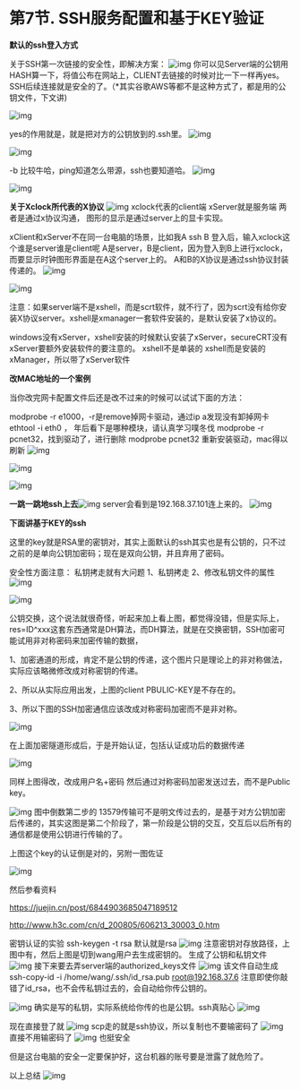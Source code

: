 # 第7节. SSH服务配置和基于KEY验证

**默认的ssh登入方式**

关于SSH第一次链接的安全性，即解决方案：
![img](7-SSH服务配置和基于KEY验证.assets/clip_image001.png)
你可以见Server端的公钥用HASH算一下，将值公布在网站上，CLIENT去链接的时候对比一下一样再yes。SSH后续连接就是安全的了。（*其实谷歌AWS等都不是这种方式了，都是用的公钥文件，下文讲)


![img](7-SSH服务配置和基于KEY验证.assets/clip_image002.png)

 yes的作用就是，就是把对方的公钥放到的.ssh里。 ![img](7-SSH服务配置和基于KEY验证.assets/clip_image003.png)

 ![img](7-SSH服务配置和基于KEY验证.assets/clip_image004.png)

 -b 比较牛哈，ping知道怎么带源，ssh也要知道哈。
![img](7-SSH服务配置和基于KEY验证.assets/clip_image005.png)

 ![img](7-SSH服务配置和基于KEY验证.assets/clip_image006.png)



 **关于Xclock所代表的X协议**
 ![img](7-SSH服务配置和基于KEY验证.assets/clip_image007.png)
 xclock代表的client端
 xServer就是服务端
 两者是通过x协议沟通，
 图形的显示是通过server上的显卡实现。

 xClient和xServer不在同一台电脑的场景，比如我A ssh B 登入后，输入xclock这个谁是server谁是client呢
 A是server，B是client，因为登入到B上进行xclock，而要显示时钟图形界面是在A这个server上的。
 A和B的X协议是通过ssh协议封装传递的。
 ![img](7-SSH服务配置和基于KEY验证.assets/clip_image008.png)

 ![img](7-SSH服务配置和基于KEY验证.assets/clip_image009.png)

 注意：如果server端不是xshell，而是scrt软件，就不行了，因为scrt没有给你安装X协议server。xshell是xmanager一套软件安装的，是默认安装了x协议的。

 windows没有xServer，xshell安装的时候默认安装了xServer，secureCRT没有xServer要额外安装软件的要注意的。
 xshell不是单装的 xshell而是安装的xManager，所以带了xServer软件

 

 **改MAC地址的一个案例**


 当你改完网卡配置文件后还是改不过来的时候可以试试下面的方法：

 modprobe -r e1000，-r是remove掉网卡驱动，通过ip a发现没有卸掉网卡
 ethtool -i eth0 ， 年后看下是哪种模块，请认真学习噗冬伐
 modprobe -r pcnet32，找到驱动了，进行删除
 modprobe pcnet32 重新安装驱动，mac得以刷新
 ![img](7-SSH服务配置和基于KEY验证.assets/clip_image010.png)

 ![img](7-SSH服务配置和基于KEY验证.assets/clip_image011.png)

 ![img](7-SSH服务配置和基于KEY验证.assets/clip_image012.png)

 

 **一跳一跳地ssh上去**![img](7-SSH服务配置和基于KEY验证.assets/clip_image013.png)
 server会看到是192.168.37.101连上来的。
 ![img](7-SSH服务配置和基于KEY验证.assets/clip_image014.png)

 

**下面讲基于KEY的ssh**

这里的key就是RSA里的密钥对，其实上面默认的ssh其实也是有公钥的，只不过之前的是单向公钥加密码；现在是双向公钥，并且弃用了密码。

安全性方面注意：
 私钥拷走就有大问题
 1、私钥拷走
 2、修改私钥文件的属性
 ![img](7-SSH服务配置和基于KEY验证.assets/clip_image015.png)


 ![img](7-SSH服务配置和基于KEY验证.assets/clip_image016.png)

 公钥交换，这个说法就很奇怪，听起来加上看上图，都觉得没错，但是实际上，res=ID^xxx这套东西通常是DH算法，而DH算法，就是在交换密钥，SSH加密可能试用非对称密码来加密传输的数据，

1、加密通道的形成，肯定不是公钥的传递，这个图片只是理论上的非对称做法，实际应该略微修改成对称密钥的传递。

2、所以从实际应用出发，上图的client PBULIC-KEY是不存在的。

3、所以下图的SSH加密通信应该改成对称密码加密而不是非对称。



![img](7-SSH服务配置和基于KEY验证.assets/clip_image017.png)


 在上面加密隧道形成后，于是开始认证，包括认证成功后的数据传递

![img](7-SSH服务配置和基于KEY验证.assets/clip_image018.png)

同样上图得改，改成用户名+密码 然后通过对称密码加密发送过去，而不是Public key。

 ![img](7-SSH服务配置和基于KEY验证.assets/clip_image019.png)
 图中倒数第二步的 13579传输可不是明文传过去的，是基于对方公钥加密后传递的，其实这图是第二个阶段了，第一阶段是公钥的交互，交互后以后所有的通信都是使用公钥进行传输的了。

上图这个key的认证倒是对的，另附一图佐证

![img](7-SSH服务配置和基于KEY验证.assets/1620.png)

然后参看资料

https://juejin.cn/post/6844903685047189512

http://www.h3c.com/cn/d_200805/606213_30003_0.htm





 密钥认证的实验
 ssh-keygen -t rsa 默认就是rsa
 ![img](7-SSH服务配置和基于KEY验证.assets/clip_image020.png)
 注意密钥对存放路径，上图中有，然后上图是切到wang用户去生成密钥的。
 生成了公钥和私钥文件
 ![img](7-SSH服务配置和基于KEY验证.assets/clip_image021.png)
 接下来要去弄server端的authorized_keys文件
 ![img](7-SSH服务配置和基于KEY验证.assets/clip_image022.png)
 该文件自动生成
 ssh-copy-id -i /home/wang/.ssh/id_rsa.pub root@192.168.37.6
 注意即使你敲错了id_rsa，也不会传私钥过去的，会自动给你传公钥的。

 ![img](7-SSH服务配置和基于KEY验证.assets/clip_image023.png)
 确实是写的私钥，实际系统给你传的也是公钥。ssh真贴心
 ![img](7-SSH服务配置和基于KEY验证.assets/clip_image024.png)

 现在直接登了就
 ![img](7-SSH服务配置和基于KEY验证.assets/clip_image025.png)
 scp走的就是ssh协议，所以复制也不要输密码了
 ![img](7-SSH服务配置和基于KEY验证.assets/clip_image026.png)
 直接不用输密码了
 ![img](7-SSH服务配置和基于KEY验证.assets/clip_image027.png)
 也挺安全

 但是这台电脑的安全一定要保护好，这台机器的账号要是泄露了就危险了。

 以上总结
 ![img](7-SSH服务配置和基于KEY验证.assets/clip_image028.png)

 

 

 
